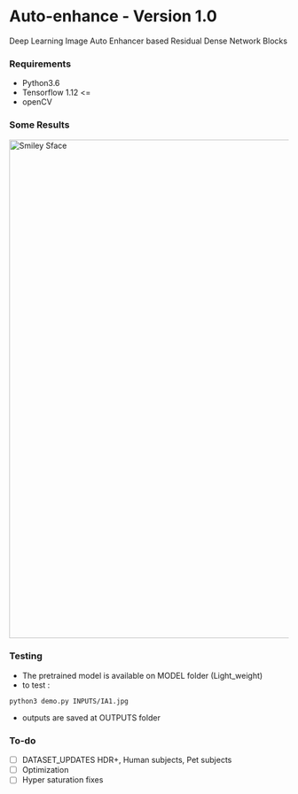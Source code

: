 # Auto-enhance - Version 1.0
Deep Learning Image Auto Enhancer based Residual Dense Network Blocks

### Requirements 
 - Python3.6
 - Tensorflow 1.12 <= 
 - openCV
 

### Some Results
<img src="https://github.com/anish9/Image-Auto-Enhancer/blob/master/OUTPUTS/outs.jpg" alt="Smiley Sface" height="900" width="800">

### Testing 
- The pretrained model is available on MODEL folder (Light_weight)
- to test :

```
python3 demo.py INPUTS/IA1.jpg

```
- outputs are saved at OUTPUTS folder
 
### To-do
- [ ] DATASET_UPDATES HDR+, Human subjects, Pet subjects
- [ ] Optimization
- [ ] Hyper saturation fixes
